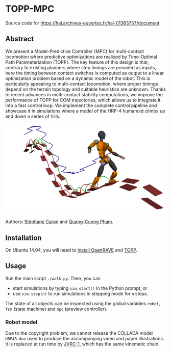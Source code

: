 # TOPP-MPC

Source code for https://hal.archives-ouvertes.fr/hal-01363757/document

## Abstract

We present a Model-Predictive Controller (MPC) for multi-contact locomotion
where predictive optimizations are realized by Time-Optimal Path
Parameterization (TOPP). The key feature of this design is that, contrary to
existing planners where step timings are provided as inputs, here the timing
between contact switches is computed as output to a linear optimization problem
based on a dynamic model of the robot. This is particularly appealing to
multi-contact locomotion, where proper timings depend on the terrain topology
and suitable heuristics are unknown. Thanks to recent advances in multi-contact
stability computations, we improve the performance of TOPP for COM
trajectories, which allows us to integrate it into a fast control loop. We
implement the complete control pipeline and showcase it in simulations where a
model of the HRP-4 humanoid climbs up and down a series of hills. 

<img src=".figure.png" width="700" />

Authors:
[Stéphane Caron](https://scaron.info) and
[Quang-Cuong Pham](https://www.normalesup.org/%7Epham/).

## Installation

On Ubuntu 14.04, you will need to [install
OpenRAVE](https://scaron.info/teaching/installing-openrave-on-ubuntu-14.04.html)
and [TOPP](https://github.com/quangounet/TOPP).

## Usage

Run the main script ``./walk.py``. Then, you can

- start simulations by typing ``sim.start()`` in the Python prompt, or
- use ``sim.step(n)`` to run simulations in stepping mode for ``n`` steps.

The state of all objects can be inspected using the global variables ``robot``,
``fsm`` (state machine) and ``mpc`` (preview controller).

### Robot model

Due to the copyright problem, we cannot release the COLLADA model ``HRP4R.dae``
used to produce the accompanying video and paper illustrations. It is replaced
at run time by
[JVRC-1](https://github.com/stephane-caron/openrave_models/tree/master/JVRC-1),
which has the same kinematic chain.
